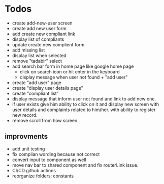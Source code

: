 # Todos

- create add-new-user screen
- create add new user form
- add create new compliant link
- display list of compliants
- update create new complient form
- add missing list
- display list when selected
- remove "tadabir" select
- add search bar form in home page like google home page
  - click on search icon or hit enter in the keyboard
  - display message when user not found + "add user"
- create "add user" page
- create "display user details page"
- create "compliant list"
- display message that inform user not found and link to add new one.
- if user exists give him ability to click on it and display new screen with user details and complaints related to him/her. with ability to register new record.
- remove scroll from how screen.

## improvments

- add unit testing
- fix complian wording because not correct
- convert input to component as well
- move nav bar to shared component and fix routerLink issue.
- CI/CD github actions
- reorganize folders: constants
